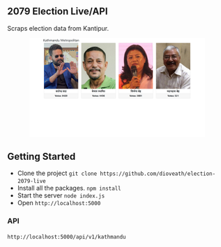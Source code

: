 ## 2079 Election Live/API
Scraps election data from Kantipur.

<p align='center'>
	<img alt="" src="election.png" width="80%"/>
</p>

## Getting Started
- Clone the project
```git clone https://github.com/dioveath/election-2079-live```
- Install all the packages. 
```npm install ```
- Start the server
```node index.js```
- Open ```http://localhost:5000```

### API
```http://localhost:5000/api/v1/kathmandu```

